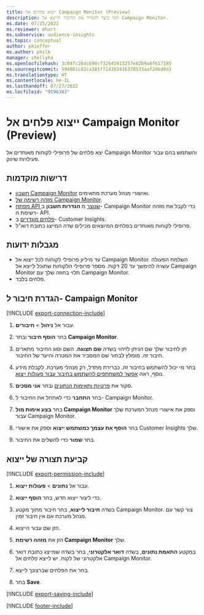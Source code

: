 ```yaml
---
title: ייצוא פלחים אל Campaign Monitor‏ (Preview)
description: למד כיצד להגדיר את החיבור ולייצא אל Campaign Monitor.
ms.date: 07/25/2022
ms.reviewer: mhart
ms.subservice: audience-insights
ms.topic: conceptual
author: pkieffer
ms.author: philk
manager: shellyha
ms.openlocfilehash: 3c04fc26dc690cf32b45913257e82b9a0f617185
ms.sourcegitcommit: 594081c82ca385f7143b3416378533aaf2d6d0d3
ms.translationtype: HT
ms.contentlocale: he-IL
ms.lasthandoff: 07/27/2022
ms.locfileid: "9196303"
---
```

# <a name="export-segments-to-campaign-monitor-preview"></a>ייצוא פלחים אל Campaign Monitor‏ (Preview)

יצא פלחים של פרופילי לקוחות מאוחדים אל Campaign Monitor והשתמש בהם עבור פעילויות שיווק.

## <a name="prerequisites"></a>‏‫דרישות מוקדמות‬

- [חשבון Campaign Monitor](https://www.campaignmonitor.com/) ואישורי מנהל מערכת מתאימים.
- [מזהה רשימה של Campaign Monitor](https://www.campaignmonitor.com/api/getting-started/#your-list-id).
- [מפתח API שנוצר](https://www.campaignmonitor.com/api/getting-started/) מ **הגדרות חשבון** ב- Campaign Monitor כדי לקבל את מזהה רשימת ה- API.
- [פלחים מוגדרים](segments.md) ב- Customer Insights.
- פרופילי לקוחות מאוחדים בפלחים המיוצאים מכילים שדה המייצג כתובת דוא"ל.

## <a name="known-limitations"></a>‏‫מגבלות ידועות‬

- עד מיליון פרופילי לקוחות לכל ייצוא אל Campaign Monitor. השלמת הפעולה עשויה להימשך עד 20 דקות. מספר פרופילי הלקוחות שתוכל לייצא אל Campaign Monitor תלוי בחוזה שלך עם Campaign Monitor.
- פלחים בלבד.

## <a name="set-up-connection-to-campaign-monitor"></a>הגדרת חיבור ל- Campaign Monitor

[!INCLUDE [export-connection-include](includes/export-connection-admn.md)]

1. עבור אל **ניהול** > **חיבורים**.

1. בחר **הוסף חיבור** ובחר **Campaign Monitor**.

1. תן לחיבור שלך שם הניתן לזיהוי בשדה **שם תצוגה**. השם וסוג החיבור מתארים חיבור זה. מומלץ לבחור שם המסביר את המטרה והיעד של החיבור.

1. בחר מי יכול להשתמש בחיבור זה. כברירת מחדל, רק מנהלי מערכת. לקבלת מידע נוסף, ראה [אפשר למשתתפים להשתמש בחיבור עבור פעולות ייצוא](connections.md#allow-contributors-to-use-a-connection-for-exports).

1. סקור את [פרטיות ותאימות הנתונים](connections.md#data-privacy-and-compliance) ובחר **אני מסכים**.

1. בחר **התחבר** כדי לאתחל את החיבור ל- Campaign Monitor.

1. בחר **בצע אימות מול Campaign Monitor** וספק את אישורי מנהל המערכת שלך עבור Campaign Monitor.

1. בחר **הוסף את עצמך כמשתמש ייצוא** וספק את אישורי Customer Insights שלך.

1. בחר **שמור** כדי להשלים את החיבור.

## <a name="configure-an-export"></a>קביעת תצורה של ייצוא

[!INCLUDE [export-permission-include](includes/export-permission.md)]

1. עבור אל **נתונים** > **פעולות ייצוא**.

1. כדי ליצור ייצוא חדש, בחר **הוסף ייצוא**.

1. בשדה **חיבור לייצוא**, בחר חיבור מתוך מקטע Campaign Monitor. צור קשר עם מנהל מערכת אם אין חיבור זמין.

1. הזן שם עבור הייצוא.

1. הזן את **מזהה רשימת Campaign Monitor** שלך.

1. במקטע **התאמת נתונים**, בשדה **דואר אלקטרוני**, בחר בשדה שמייצג כתובת דואר אלקטרוני של לקוח. יש לייצא פלחים אל Campaign Monitor.

1. בחר את הפלחים שברצונך לייצא.

1. בחר **Save**.

[!INCLUDE [export-saving-include](includes/export-saving.md)]

[!INCLUDE [footer-include](includes/footer-banner.md)]
